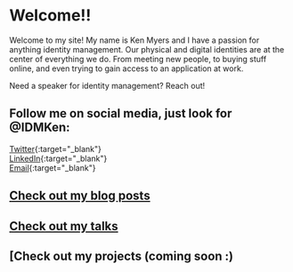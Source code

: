 # Welcome!!

Welcome to my site! My name is Ken Myers and I have a passion for anything identity management. Our physical and digital identities are at the center of everything we do. From meeting new people, to buying stuff online, and even trying to gain access to an application at work.

Need a speaker for identity management? Reach out!

## Follow me on social media, just look for @IDMKen:

[Twitter](https://twitter.com/IDMKen){:target="_blank"}  
[LinkedIn](https://www.linkedin.com/in/idmken/){:target="_blank"}  
[Email](mailto:mail@myers.guru){:target="_blank"}  

## [Check out my blog posts](/blogs/blogs.md)

## [Check out my talks](/talks/talks.md)

## [Check out my projects (coming soon :)
